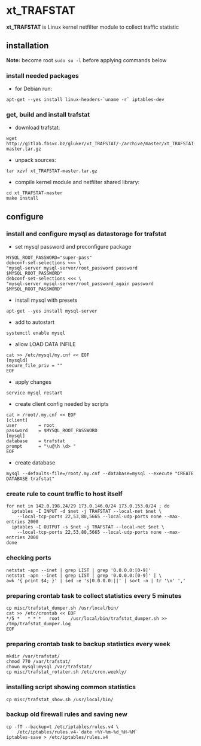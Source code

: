 # xt_TRAFSTAT

**xt_TRAFSTAT** is Linux kernel netfilter module to collect traffic statistic
 

## installation

**Note:** become root `sudo su -l` before applying commands below

### install needed packages

- for Debian run:

```
apt-get --yes install linux-headers-`uname -r` iptables-dev
```

### get, build and install trafstat 


- download trafstat:

```
wget http://gitlab.fbsvc.bz/gluker/xt_TRAFSTAT/-/archive/master/xt_TRAFSTAT-master.tar.gz
```

- unpack sources:

```
tar xzvf xt_TRAFSTAT-master.tar.gz 

```

- compile kernel module and netfilter shared library:

```
cd xt_TRAFSTAT-master
make install
```


## configure


### install and configure mysql as datastorage for trafstat

- set mysql password and preconfigure package

```
MYSQL_ROOT_PASSWORD="super-pass"
debconf-set-selections <<< \
"mysql-server mysql-server/root_password password $MYSQL_ROOT_PASSWORD"
debconf-set-selections <<< \
"mysql-server mysql-server/root_password_again password $MYSQL_ROOT_PASSWORD"

```

- install mysql with presets

```
apt-get --yes install mysql-server
```

- add to autostart

```
systemctl enable mysql

```

- allow LOAD DATA INFILE

```
cat >> /etc/mysql/my.cnf << EOF
[mysqld]
secure_file_priv = ""
EOF
```

- apply changes

```
service mysql restart
```

- create client config needed by scripts

```
cat > /root/.my.cnf << EOF
[client]
user        = root
password    = $MYSQL_ROOT_PASSWORD
[mysql]
database    = trafstat
prompt 	    = "\u@\h \d> "
EOF
```

- create database

```
mysql --defaults-file=/root/.my.cnf --database=mysql --execute "CREATE DATABASE trafstat"
```

### create rule to count traffic to host itself

```
for net in 142.0.198.24/29 173.0.146.0/24 173.0.153.0/24 ; do
  iptables -I INPUT -d $net -j TRAFSTAT --local-net $net \
    --local-tcp-ports 22,53,80,5665 --local-udp-ports none --max-entries 2000
  iptables -I OUTPUT -s $net -j TRAFSTAT --local-net $net \
    --local-tcp-ports 22,53,80,5665 --local-udp-ports none --max-entries 2000
done
```

### checking ports

```
netstat -apn --inet | grep LIST | grep '0.0.0.0:[0-9]'
netstat -apn --inet | grep LIST | grep '0.0.0.0:[0-9]' | \
awk '{ print $4; }' | sed -e 's|0.0.0.0:||' | sort -n | tr '\n' ','
```


### preparing crontab task to collect statistics every 5 minutes

```
cp misc/trafstat_dumper.sh /usr/local/bin/
cat >> /etc/crontab << EOF
*/5 *   * * *   root    /usr/local/bin/trafstat_dumper.sh >> /tmp/trafstat_dumper.log
EOF
```

### preparing crontab task to backup statistics every week

```
mkdir /var/trafstat/
chmod 770 /var/trafstat/
chown mysql:mysql /var/trafstat/
cp misc/trafstat_rotater.sh /etc/cron.weekly/
```

### installing script showing common statistics

```
cp misc/trafstat_show.sh /usr/local/bin/
```

### backup old firewall rules and saving new 

```
cp -fT --backup=t /etc/iptables/rules.v4 \
    /etc/iptables/rules.v4-`date +%Y-%m-%d_%H-%M`
iptables-save > /etc/iptables/rules.v4
```


